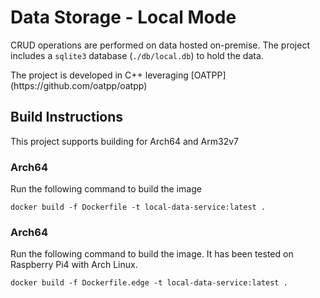 # Data Storage - Local Mode
CRUD operations are performed on data hosted on-premise. The project includes a `sqlite3` database (`./db/local.db`) to hold the data.   

<p>
The project is developed in C++ leveraging [OATPP](https://github.com/oatpp/oatpp)
</p>

## Build Instructions
This project supports building for Arch64 and Arm32v7

### Arch64
Run the following command to build the image
```
docker build -f Dockerfile -t local-data-service:latest .
```

### Arch64
Run the following command to build the image. It has been tested on Raspberry Pi4 with Arch Linux.

```
docker build -f Dockerfile.edge -t local-data-service:latest .
```
